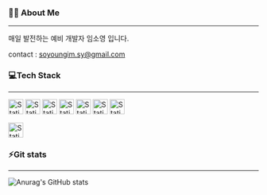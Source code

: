 ### <!--<img src="https://notion-emojis.s3-us-west-2.amazonaws.com/prod/svg-twitter/1f647-1f3fc-200d-2640-fe0f.svg" style="height:30px;">-->🙇‍♀️ About Me
----------------------------------------------------------
매일 발전하는 예비 개발자 임소영 입니다.

contact : soyoungim.sy@gmail.com


<!--
**SOYOUNGdev/SOYOUNGdev** is a ✨ _special_ ✨ repository because its `README.md` (this file) appears on your GitHub profile.

Here are some ideas to get you started:

- 🔭 I’m currently working on ...
- 🌱 I’m currently learning ...
- 👯 I’m looking to collaborate on ...
- 🤔 I’m looking for help with ...
- 💬 Ask me about ...
- 📫 How to reach me: ...
- 😄 Pronouns: ...
-  Fun fact: ...
-->


### 💻Tech Stack
----------------------------------------------------------------

<img alt="Static Badge" src="https://img.shields.io/badge/JavaScript-black?logo=javascript&logoColor=%23F7DF1E" style="height:30px;">  <img alt="Static Badge" src="https://img.shields.io/badge/Java-%23F7DF1E" style="height:30px;"> <img alt="Static Badge" src="https://img.shields.io/badge/DBeaver-%23382923?logo=DBeaver&logoColor=white" style="height:30px;"> <img alt="Static Badge" src="https://img.shields.io/badge/HTML-%23E34F26?logo=HTML5&logoColor=white" style="height:30px;"> <img alt="Static Badge" src="https://img.shields.io/badge/CSS-%231572B6?logo=CSS3&logoColor=white" style="height:30px;"> <img alt="Static Badge" src="https://img.shields.io/badge/SPRING-%236DB33F?logo=Spring&logoColor=white" style="height:30px;"> <img alt="Static Badge" src="https://img.shields.io/badge/Git-%23F05032?logo=Git&logoColor=white" style="height:30px;">




<img alt="Static Badge" src="https://img.shields.io/badge/Python-%233776AB?logo=python&logoColor=yellow" style="height:30px;">

### ⚡Git stats
------------------------------------------------------------
![Anurag's GitHub stats](https://github-readme-stats.vercel.app/api?username=SOYOUNGdev&theme=dark&show_icons=true)



